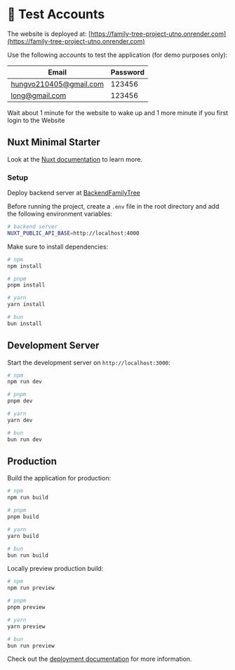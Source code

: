 # 🧪 Test Accounts
The website is deployed at: [https://family-tree-project-utno.onrender.com](https://family-tree-project-utno.onrender.com)

Use the following accounts to test the application (for demo purposes only):

| Email                | Password     |
|---------------------|--------------|
| hungvo210405@gmail.com| 123456       | 
| long@gmail.com  | 123456     |

Wait about 1 minute for the website to wake up and 1 more minute if you first login to the Website

## Nuxt Minimal Starter

Look at the [Nuxt documentation](https://nuxt.com/docs/getting-started/introduction) to learn more.

### Setup

Deploy backend server at [BackendFamilyTree](https://github.com/baolongvncom/BackendFamilyTree)

Before running the project, create a `.env` file in the root directory and add the following environment variables:
```bash
# backend server
NUXT_PUBLIC_API_BASE=http://localhost:4000
```

Make sure to install dependencies:

```bash
# npm
npm install

# pnpm
pnpm install

# yarn
yarn install

# bun
bun install
```

## Development Server

Start the development server on `http://localhost:3000`:

```bash
# npm
npm run dev

# pnpm
pnpm dev

# yarn
yarn dev

# bun
bun run dev
```

## Production

Build the application for production:

```bash
# npm
npm run build

# pnpm
pnpm build

# yarn
yarn build

# bun
bun run build
```

Locally preview production build:

```bash
# npm
npm run preview

# pnpm
pnpm preview

# yarn
yarn preview

# bun
bun run preview
```

Check out the [deployment documentation](https://nuxt.com/docs/getting-started/deployment) for more information.
